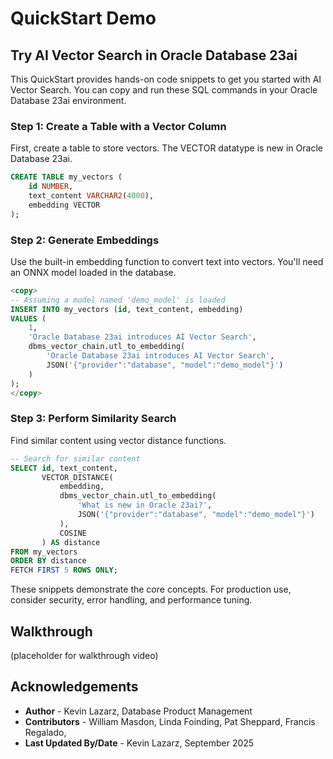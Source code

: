 # QuickStart Demo

## Try AI Vector Search in Oracle Database 23ai

This QuickStart provides hands-on code snippets to get you started with AI Vector Search. You can copy and run these SQL commands in your Oracle Database 23ai environment.

### Step 1: Create a Table with a Vector Column

First, create a table to store vectors. The VECTOR datatype is new in Oracle Database 23ai.

```sql
CREATE TABLE my_vectors (
    id NUMBER,
    text_content VARCHAR2(4000),
    embedding VECTOR
);
```

### Step 2: Generate Embeddings

Use the built-in embedding function to convert text into vectors. You'll need an ONNX model loaded in the database.

```sql
<copy>
-- Assuming a model named 'demo_model' is loaded
INSERT INTO my_vectors (id, text_content, embedding)
VALUES (
    1,
    'Oracle Database 23ai introduces AI Vector Search',
    dbms_vector_chain.utl_to_embedding(
        'Oracle Database 23ai introduces AI Vector Search',
        JSON('{"provider":"database", "model":"demo_model"}')
    )
);
</copy>
```

### Step 3: Perform Similarity Search

Find similar content using vector distance functions.

```sql
-- Search for similar content
SELECT id, text_content,
       VECTOR_DISTANCE(
           embedding,
           dbms_vector_chain.utl_to_embedding(
               'What is new in Oracle 23ai?',
               JSON('{"provider":"database", "model":"demo_model"}')
           ),
           COSINE
       ) AS distance
FROM my_vectors
ORDER BY distance
FETCH FIRST 5 ROWS ONLY;
```


These snippets demonstrate the core concepts. For production use, consider security, error handling, and performance tuning.

## Walkthrough

(placeholder for walkthrough video)
[](youtube:REPLACE_WITH_VIDEO_ID)

## Acknowledgements
* **Author** - Kevin Lazarz, Database Product Management
* **Contributors** -  William Masdon, Linda Foinding, Pat Sheppard, Francis Regalado,
* **Last Updated By/Date** - Kevin Lazarz, September 2025
